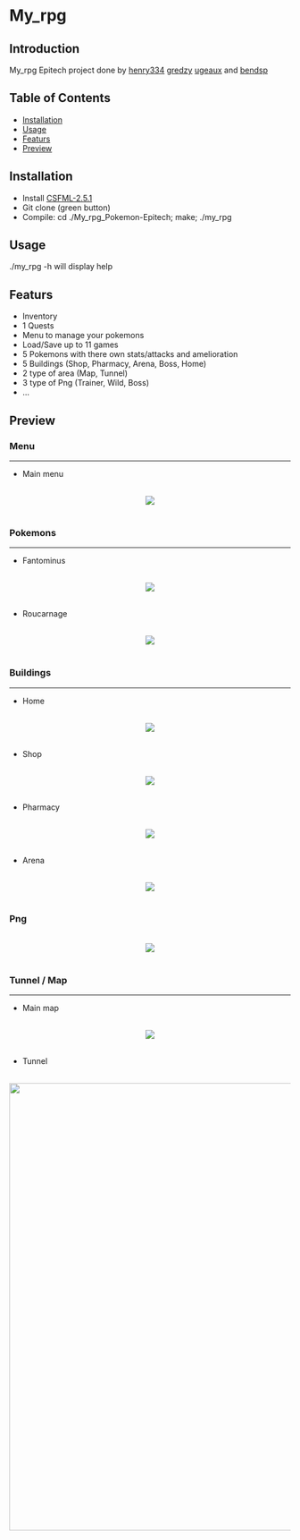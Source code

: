 # My_rpg

## Introduction

My_rpg Epitech project done by [henry334](https://github.com/henry334) [gredzy](https://github.com/gredzy) [ugeaux](https://github.com/ugeaux) and [bendsp](https://github.com/bendsp)

## Table of Contents

- [Installation](#installation)
- [Usage](#usage)
- [Featurs](#Featurs)
- [Preview](#Preview)

## Installation

- Install [CSFML-2.5.1](https://www.sfml-dev.org/download/csfml/index-fr.php)
- Git clone (green button)
- Compile: cd ./My_rpg_Pokemon-Epitech; make; ./my_rpg

## Usage

./my_rpg -h will display help

## Featurs

- Inventory
- 1 Quests
- Menu to manage your pokemons
- Load/Save up to 11 games
- 5 Pokemons with there own stats/attacks and amelioration
- 5 Buildings (Shop, Pharmacy, Arena, Boss, Home)
- 2 type of area (Map, Tunnel)
- 3 type of Png (Trainer, Wild, Boss)
- ...

## Preview

### Menu
---------------
- Main menu
<p align="center">
    <br/>
  <img src="./img/menu.png" />
  <br/>
  <br/>
</p>

### Pokemons
---------------

- Fantominus

<p align="center">
    <br/>
  <img src="./img/fantominus.png" />
  <br/>
  <br/>
</p>

- Roucarnage

<p align="center">
    <br/>
  <img src="./img/roucarnage.png" />
  <br/>
  <br/>
</p>

### Buildings
---------------

- Home

<p align="center">
    <br/>
  <img src="./img/building1.png" />
  <br/>
  <br/>
</p>

- Shop

<p align="center">
    <br/>
  <img src="./img/shop.png" />
  <br/>
  <br/>
</p>

- Pharmacy

<p align="center">
    <br/>
  <img src="./img/pharmacy.png" />
  <br/>
  <br/>
</p>

- Arena

<p align="center">
    <br/>
  <img src="./img/arena.png" />
  <br/>
  <br/>
</p>

### Png
<p align="center">
    <br/>
  <img src="./img/gnp.png" />
  <br/>
  <br/>
</p>

### Tunnel / Map
---------------

- Main map
<p align="center">
    <br/>
  <img src="./img/map.png" />
  <br/>
  <br/>
</p>

- Tunnel

<p align="center">
    <br/>
  <img src="./img/tunnel.png" width="800"/>
  <br/>
  <br/>
</p>
